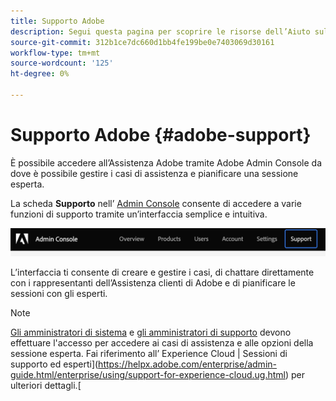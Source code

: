 ```yaml
---
title: Supporto Adobe
description: Segui questa pagina per scoprire le risorse dell’Aiuto sull’onboarding e il supporto per Adobe.
source-git-commit: 312b1ce7dc660d1bb4fe199be0e7403069d30161
workflow-type: tm+mt
source-wordcount: '125'
ht-degree: 0%

---
```



# Supporto Adobe {#adobe-support}

È possibile accedere all’Assistenza Adobe tramite Adobe Admin Console da dove è possibile gestire i casi di assistenza e pianificare una sessione esperta.

La scheda **Supporto** nell’ [Admin Console](https://adminconsole.adobe.com/) consente di accedere a varie funzioni di supporto tramite un’interfaccia semplice e intuitiva.

![immagine](/help/onboarding/learn-concepts/assets/support-menu.png)

L’interfaccia ti consente di creare e gestire i casi, di chattare direttamente con i rappresentanti dell’Assistenza clienti di Adobe e di pianificare le sessioni con gli esperti.

>[!NOTE]
>[Gli amministratori di sistema](https://helpx.adobe.com/enterprise/using/admin-roles.ug.html) e [gli amministratori di supporto](https://helpx.adobe.com/enterprise/using/admin-roles.ug.html) devono effettuare l&#39;accesso per accedere ai casi di assistenza e alle opzioni della sessione esperta. Fai riferimento all’ Experience Cloud | Sessioni di supporto ed esperti](https://helpx.adobe.com/enterprise/admin-guide.html/enterprise/using/support-for-experience-cloud.ug.html) per ulteriori dettagli.[